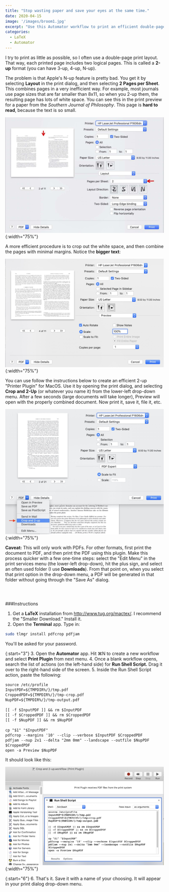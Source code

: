 ```yaml
---
title: "Stop wasting paper and save your eyes at the same time."
date: 2020-04-15 
image: '/images/broom1.jpg'
excerpt: "Use this Automator workflow to print an efficient double-page (2-up) layout."
categories: 
  - LaTeX
  - Automator
---
```


I try to print as little as possible, so I often use a double-page print layout. That way, each printed page includes two logical pages. This is called a **2-up** format (you can have 3-up, 4-up, N-up). 

The problem is that Apple's N-up feature is pretty bad. You get it by selecting **Layout** in the print dialog, and then selecting **2 Pages per Sheet**. This combines pages in a very inefficient way. For example, most journals use page sizes that are far smaller than 8x11, so when you 2-up them, the resulting page has lots of white space. You can see this in the print preview for a paper from the *Southern Journal of Philosophy*. This page is **hard to read**, because the text is so small.

![Standard 2-up Layout](/images/Print-dialog-standard-layout.jpg){:width="75%"}


A more efficient procedure is to crop out the white space, and then combine the pages with minimal margins. Notice the **bigger text**: 
 
![Better 2-up Layout](/images/print-dialog-better-layout.jpg){:width="75%"}

You can use follow the instructions below to create an efficient 2-up "Printer Plugin" for MacOS. Use it by opening the print dialog, and selecting **Crop and 2-Up** (or whatever you name it) from the lower-left drop-down menu. After a few seconds (large documents will take longer), Preview will open with the properly combined document. Now print it, save it, file it, etc. 


![Print Dialog Dropdown Menu](/images/print-dialog-dropdown.jpg){:width="75%"}

**Caveat:** This will only work with PDFs. For other formats, first print the document to PDF, and then print the PDF using this plugin. Make this process quicker with a few one-time steps: select the "Edit Menu" in the print services menu (the lower-left drop-down), hit the plus sign, and select an often used folder (I use **Downloads**). From that point on, when you select that print option in the drop-down menu, a PDF will be generated in that folder without going through the "Save As" dialog. 


### &nbsp;

###Instructions

1. Get a **LaTeX** installation from http://www.tug.org/mactex/. I recommend the "Smaller Download." Install it.
2. Open the **Terminal** app. Type in:

~~~ bash
sudo tlmgr install pdfcrop pdfjam
~~~

You'll be asked for your password.

{:start="3"}
3. Open the **Automator** app. Hit ⌘N to create a new workflow and select **Print Plugin** from next menu.
4. Once a blank workflow opens, search the list of actions (on the left-hand side) for **Run Shell Script.** Drag it over to the right-hand side of the screen.
5. Inside the Run Shell Script action, paste the following:

~~~ shell
source /etc/profile
InputPDF=${TMPDIR%/}/tmp.pdf
CroppedPDF=${TMPDIR%/}/tmp-crop.pdf
NupPDF=${TMPDIR%/}/tmp-output.pdf

[[ -f $InputPDF ]] && rm $InputPDF
[[ -f $CroppedPDF ]] && rm $CroppedPDF
[[ -f $NupPDF ]] && rm $NupPDF

cp "$1" "$InputPDF"
pdfcrop --margins '10' --clip --verbose $InputPDF $CroppedPDF
pdfjam --nup 2x1 --delta "2mm 0mm" --landscape --outfile $NupPDF $CroppedPDF
open -a Preview $NupPDF

~~~

It should look like this:

![Automator Workflow](/images/print-2up-automator-workflow.jpg){:width="75%"}

{:start="6"}
6. That's it. Save it with a name of your choosing. It will appear in your print dialog drop-down menu. 